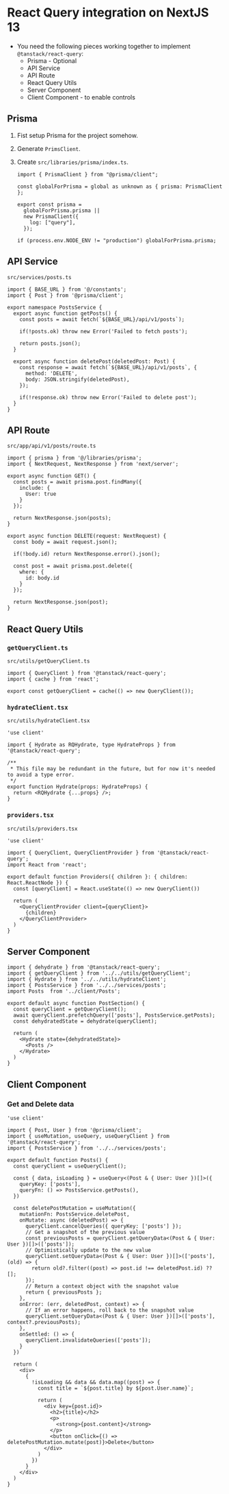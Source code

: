 # React Query integration on NextJS 13

- You need the following pieces working together to implement `@tanstack/react-query`:
    - Prisma - Optional
    - API Service
    - API Route
    - React Query Utils
    - Server Component
    - Client Component - to enable controls

## Prisma

1. Fist setup Prisma for the project somehow.
2. Generate `PrimsClient`.
3. Create `src/libraries/prisma/index.ts`.
    
    ```tsx
    import { PrismaClient } from "@prisma/client";
    
    const globalForPrisma = global as unknown as { prisma: PrismaClient };
    
    export const prisma =
      globalForPrisma.prisma ||
      new PrismaClient({
        log: ["query"],
      });
    
    if (process.env.NODE_ENV != "production") globalForPrisma.prisma;
    ```
    

## API Service

`src/services/posts.ts`

```tsx
import { BASE_URL } from '@/constants';
import { Post } from '@prisma/client';

export namespace PostsService {
  export async function getPosts() {
    const posts = await fetch(`${BASE_URL}/api/v1/posts`);

    if(!posts.ok) throw new Error('Failed to fetch posts');
    
    return posts.json();
  }

  export async function deletePost(deletedPost: Post) {
    const response = await fetch(`${BASE_URL}/api/v1/posts`, {
      method: 'DELETE',
      body: JSON.stringify(deletedPost),
    });

    if(!response.ok) throw new Error('Failed to delete post');
  }
}
```

## API Route

`src/app/api/v1/posts/route.ts`

```tsx
import { prisma } from '@/libraries/prisma';
import { NextRequest, NextResponse } from 'next/server';

export async function GET() {
  const posts = await prisma.post.findMany({
    include: {
      User: true
    }
  });

  return NextResponse.json(posts);
}

export async function DELETE(request: NextRequest) {
  const body = await request.json();

  if(!body.id) return NextResponse.error().json();
 
  const post = await prisma.post.delete({
    where: {
      id: body.id
    }
  });

  return NextResponse.json(post);
}
```

## React Query Utils

### `getQueryClient.ts`

`src/utils/getQueryClient.ts`

```tsx
import { QueryClient } from '@tanstack/react-query';
import { cache } from 'react';

export const getQueryClient = cache(() => new QueryClient());
```

### `hydrateClient.tsx`

`src/utils/hydrateClient.tsx`

```tsx
'use client'

import { Hydrate as RQHydrate, type HydrateProps } from '@tanstack/react-query';

/**
 * This file may be redundant in the future, but for now it's needed to avoid a type error.
 */
export function Hydrate(props: HydrateProps) {
  return <RQHydrate {...props} />;
}
```

### `providers.tsx`

`src/utils/providers.tsx`

```tsx
'use client'

import { QueryClient, QueryClientProvider } from '@tanstack/react-query';
import React from 'react';

export default function Providers({ children }: { children: React.ReactNode }) {
  const [queryClient] = React.useState(() => new QueryClient())

  return (
    <QueryClientProvider client={queryClient}>
      {children}
    </QueryClientProvider>
  )
}
```

## Server Component

```tsx
import { dehydrate } from '@tanstack/react-query';
import { getQueryClient } from '../../utils/getQueryClient';
import { Hydrate } from '../../utils/hydrateClient';
import { PostsService } from '../../services/posts';
import Posts  from '../client/Posts';

export default async function PostSection() {
  const queryClient = getQueryClient();
  await queryClient.prefetchQuery(['posts'], PostsService.getPosts);
  const dehydratedState = dehydrate(queryClient);
  
  return (
    <Hydrate state={dehydratedState}>
      <Posts />
    </Hydrate>
  )
}
```

## Client Component

### Get and Delete data

```tsx
'use client'

import { Post, User } from '@prisma/client';
import { useMutation, useQuery, useQueryClient } from '@tanstack/react-query';
import { PostsService } from '../../services/posts';

export default function Posts() {
  const queryClient = useQueryClient();

  const { data, isLoading } = useQuery<(Post & { User: User })[]>({
    queryKey: ['posts'],
    queryFn: () => PostsService.getPosts(),
  })

  const deletePostMutation = useMutation({
    mutationFn: PostsService.deletePost,
    onMutate: async (deletedPost) => {
      queryClient.cancelQueries({ queryKey: ['posts'] });
      // Get a snapshot of the previous value
      const previousPosts = queryClient.getQueryData<(Post & { User: User })[]>(['posts']);
      // Optimistically update to the new value
      queryClient.setQueryData<(Post & { User: User })[]>(['posts'], (old) => {
        return old?.filter((post) => post.id !== deletedPost.id) ?? [];
      });
      // Return a context object with the snapshot value
      return { previousPosts };
    },
    onError: (err, deletedPost, context) => {
      // If an error happens, roll back to the snapshot value
      queryClient.setQueryData<(Post & { User: User })[]>(['posts'], context?.previousPosts);
    },
    onSettled: () => {
      queryClient.invalidateQueries(['posts']);
    }
  })

  return (
    <div>
      {
        !isLoading && data && data.map((post) => {
          const title = `${post.title} by ${post.User.name}`;
          
          return (
            <div key={post.id}>
              <h2>{title}</h2>
              <p>
                <strong>{post.content}</strong>
              </p>
              <button onClick={() => deletePostMutation.mutate(post)}>Delete</button>
            </div>
          )
        })
      }
    </div>
  )
}
```